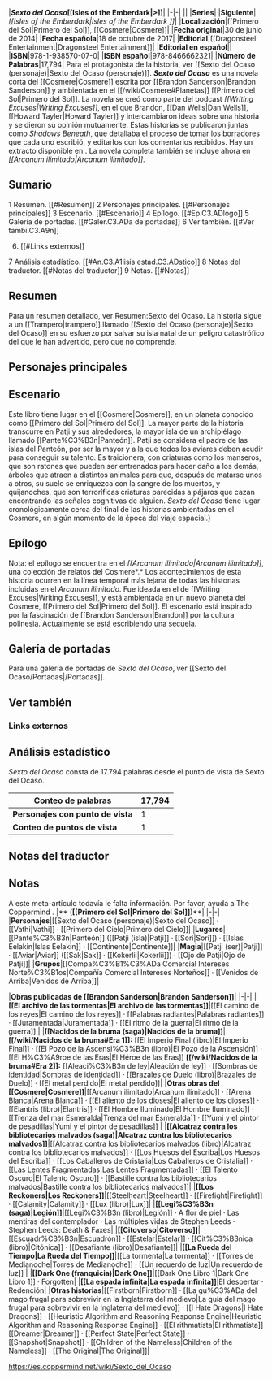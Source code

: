 

|***Sexto del Ocaso*[[Isles of the Emberdark\|>]]**|
|-|-|
||
|**Series**|
|**Siguiente**|*[[Isles of the Emberdark\|Isles of the Emberdark ]]*|
|**Localización**|[[Primero del Sol\|Primero del Sol]], [[Cosmere\|Cosmere]]|
|**Fecha original**|30 de junio de 2014|
|**Fecha española**|18 de octubre de 2017|
|**Editorial**|[[Dragonsteel Entertainment\|Dragonsteel Entertainment]]|
|**Editorial en español**||
|**ISBN**|978-1-938570-07-0|
|**ISBN español**|978-8466662321|
|**Número de Palabras**|17,794|
Para el protagonista de la historia, ver [[Sexto del Ocaso (personaje)\|Sexto del Ocaso (personaje)]].
***Sexto del Ocaso*** es una novela corta del [[Cosmere\|Cosmere]] escrita por [[Brandon Sanderson\|Brandon Sanderson]] y ambientada en el [[/wiki/Cosmere#Planetas]] [[Primero del Sol\|Primero del Sol]]. La novela se creó como parte del podcast *[[Writing Excuses\|Writing Excuses]]*, en el que Brandon, [[Dan Wells\|Dan Wells]], [[Howard Tayler\|Howard Tayler]] y  intercambiaron ideas sobre una historia y se dieron su opinión mutuamente. Estas historias se publicaron juntas como *Shadows Beneath*, que detallaba el proceso de tomar los borradores que cada uno escribió, y editarlos con los comentarios recibidos.
Hay un extracto disponible en .
La novela completa también se incluye ahora en *[[Arcanum ilimitado\|Arcanum ilimitado]]*.

## Sumario

1 Resumen. [[#Resumen]] 
2 Personajes principales. [[#Personajes principales]] 
3 Escenario. [[#Escenario]] 
4 Epílogo. [[#Ep.C3.ADlogo]] 
5 Galería de portadas. [[#Galer.C3.ADa de portadas]] 
6 Ver también. [[#Ver tambi.C3.A9n]] 

6. [[#Links externos]] 


7 Análisis estadístico. [[#An.C3.A1lisis estad.C3.ADstico]] 
8 Notas del traductor. [[#Notas del traductor]] 
9 Notas. [[#Notas]] 


## Resumen
Para un resumen detallado, ver Resumen:Sexto del Ocaso.
La historia sigue a un [[Trampero\|trampero]] llamado [[Sexto del Ocaso (personaje)\|Sexto del Ocaso]] en su esfuerzo por salvar su isla natal de un peligro catastrófico del que le han advertido, pero que no comprende.

## Personajes principales

## Escenario
Este libro tiene lugar en el [[Cosmere\|Cosmere]], en un planeta conocido como [[Primero del Sol\|Primero del Sol]]. La mayor parte de la historia transcurre en Patji y sus alrededores, la mayor isla de un archipiélago llamado [[Pante%C3%B3n\|Panteón]]. Patji se considera el padre de las islas del Panteón, por ser la mayor y a la que todos los aviares deben acudir para conseguir su talento. Es traicionera, con criaturas como los manseros, que son ratones que pueden ser entrenados para hacer daño a los demás, árboles que atraen a distintos animales para que, después de matarse unos a otros, su suelo se enriquezca con la sangre de los muertos, y quijanoches, que son terroríficas criaturas parecidas a pájaros que cazan encontrando las señales cognitivas de alguien.
*Sexto del Ocaso* tiene lugar cronológicamente cerca del final de las historias ambientadas en el Cosmere, en algún momento de la época del viaje espacial.}

## Epílogo
Nota: el epílogo se encuentra en el *[[Arcanum ilimitado\|Arcanum ilimitado]]*, una colección de relatos del Cosmere*.*
Los acontecimientos de esta historia ocurren en la línea temporal más lejana de todas las historias incluidas en el *Arcanum ilimitado*. Fue ideada en el  de [[Writing Excuses\|Writing Excuses]], y está ambientada en un nuevo planeta del Cosmere, [[Primero del Sol\|Primero del Sol]]. El escenario está inspirado por la fascinación de [[Brandon Sanderson\|Brandon]] por la cultura polinesia. Actualmente se está escribiendo una secuela.

## Galería de portadas
Para una galería de portadas de *Sexto del Ocaso*, ver [[Sexto del Ocaso/Portadas\|/Portadas]].
## Ver también
### Links externos



## Análisis estadístico
*Sexto del Ocaso* consta de 17.794 palabras desde el punto de vista de Sexto del Ocaso.

|**Conteo de palabras**|17,794|
|-|-|
|**Personajes con punto de vista**|1|
|**Conteo de puntos de vista**|1|

## Notas del traductor

## Notas

A este meta-artículo todavía le falta información. Por favor, ayuda a The Coppermind .
|** (**[[Primero del Sol\|Primero del Sol]]**)**|
|-|-|
|**Personajes**|[[Sexto del Ocaso (personaje)\|Sexto del Ocaso]] · [[Vathi\|Vathi]] · [[Primero del Cielo\|Primero del Cielo]]|
|**Lugares**|[[Pante%C3%B3n\|Panteón]] ([[Patji (isla)\|Patji]] · [[Sori\|Sori]]) · [[Islas Eelakin\|Islas Eelakin]] · [[Continente\|Continente]]|
|**Magia**|[[Patji (ser)\|Patji]] · [[Aviar\|Aviar]] ([[Sak\|Sak]] · [[Kokerlii\|Kokerlii]]) · [[Ojo de Patji\|Ojo de Patji]]|
|**Grupos**|[[Compa%C3%B1%C3%ADa Comercial Intereses Norte%C3%B1os\|Compañía Comercial Intereses Norteños]] · [[Venidos de Arriba\|Venidos de Arriba]]|

|**Obras publicadas de [[Brandon Sanderson\|Brandon Sanderson]]**|
|-|-|
|**[[El archivo de las tormentas\|El archivo de las tormentas]]**|[[El camino de los reyes\|El camino de los reyes]] · [[Palabras radiantes\|Palabras radiantes]] · [[Juramentada\|Juramentada]] · [[El ritmo de la guerra\|El ritmo de la guerra]] |
|**[[Nacidos de la bruma (saga)\|Nacidos de la bruma]]**|**[[/wiki/Nacidos de la bruma#Era 1]]:** [[El Imperio Final (libro)\|El Imperio Final]] · [[El Pozo de la Ascensi%C3%B3n (libro)\|El Pozo de la Ascensión]] · [[El H%C3%A9roe de las Eras\|El Héroe de las Eras]] **[[/wiki/Nacidos de la bruma#Era 2]]:** [[Aleaci%C3%B3n de ley\|Aleación de ley]] · [[Sombras de identidad\|Sombras de identidad]] · [[Brazales de Duelo (libro)\|Brazales de Duelo]] · [[El metal perdido\|El metal perdido]]|
|**Otras obras del [[Cosmere\|Cosmere]]**|[[Arcanum ilimitado\|Arcanum ilimitado]] · [[Arena Blanca\|Arena Blanca]] · [[El aliento de los dioses\|El aliento de los dioses]] · [[Elantris (libro)\|Elantris]] · [[El Hombre Iluminado\|El Hombre Iluminado]] · [[Trenza del mar Esmeralda\|Trenza del mar Esmeralda]] · [[Yumi y el pintor de pesadillas\|Yumi y el pintor de pesadillas]] |
|**[[Alcatraz contra los bibliotecarios malvados (saga)\|Alcatraz contra los bibliotecarios malvados]]**|[[Alcatraz contra los bibliotecarios malvados (libro)\|Alcatraz contra los bibliotecarios malvados]] · [[Los Huesos del Escriba\|Los Huesos del Escriba]] · [[Los Caballeros de Cristalia\|Los Caballeros de Cristalia]] · [[Las Lentes Fragmentadas\|Las Lentes Fragmentadas]] · [[El Talento Oscuro\|El Talento Oscuro]] · [[Bastille contra los bibliotecarios malvados\|Bastille contra los bibliotecarios malvados]]|
|**[[Los Reckoners\|Los Reckoners]]**|[[Steelheart\|Steelheart]] · [[Firefight\|Firefight]] · [[Calamity\|Calamity]] · [[Lux (libro)\|Lux]]|
|**[[Legi%C3%B3n (saga)\|Legión]]**|[[Legi%C3%B3n (libro)\|Legión]] · A flor de piel · Las mentiras del contemplador · Las múltiples vidas de Stephen Leeds · Stephen Leeds: Death & Faxes|
|**[[Citoverso\|Citoverso]]**|[[Escuadr%C3%B3n\|Escuadrón]] · [[Estelar\|Estelar]] · [[Cit%C3%B3nica (libro)\|Citónica]] · [[Desafiante (libro)\|Desafiante]]|
|**[[La Rueda del Tiempo\|La Rueda del Tiempo]]**|[[La tormenta\|La tormenta]] · [[Torres de Medianoche\|Torres de Medianoche]] · [[Un recuerdo de luz\|Un recuerdo de luz]] |
|**[[Dark One (franquicia)\|Dark One]]**|[[Dark One Libro 1\|Dark One Libro 1]] · Forgotten|
|**[[La espada infinita\|La espada infinita]]**|El despertar · Redención|
|**Otras historias**|[[Firstborn\|Firstborn]] · [[La gu%C3%ADa del mago frugal para sobrevivir en la Inglaterra del medievo\|La guía del mago frugal para sobrevivir en la Inglaterra del medievo]] · [[I Hate Dragons\|I Hate Dragons]] · [[Heuristic Algorithm and Reasoning Response Engine\|Heuristic Algorithm and Reasoning Response Engine]] · [[El rithmatista\|El rithmatista]] [[Dreamer\|Dreamer]] · [[Perfect State\|Perfect State]] · [[Snapshot\|Snapshot]] · [[Children of the Nameless\|Children of the Nameless]] · [[The Original\|The Original]]|



https://es.coppermind.net/wiki/Sexto_del_Ocaso
